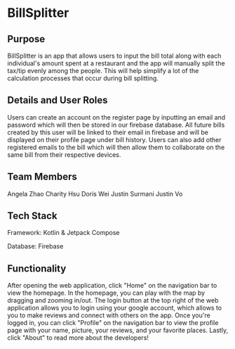 # BillSplitter

## Purpose
BillSplitter is an app that allows users to input the bill total along with each individual's amount spent at a restaurant and the app will manually split the tax/tip evenly among the people. This will help simplify a lot of the calculation processes that occur during bill splitting.

## Details and User Roles
Users can create an account on the register page by inputting an email and password which will then be stored in our firebase database. All future bills created by this user will be linked to their email in firebase and will be displayed on their profile page under bill history. Users can also add other registered emails to the bill which will then allow them to collaborate on the same bill from their respective devices.

## Team Members
Angela Zhao
Charity Hsu
Doris Wei
Justin Surmani
Justin Vo

## Tech Stack

Framework: Kotlin & Jetpack Compose

Database: Firebase

## Functionality
After opening the web application, click "Home" on the navigation bar to view the homepage. In the homepage, you can play with the map by dragging and zooming in/out. The login button at the top right of the web application allows you to login using your google account, which allows to you to make reviews and connect with others on the app. Once you're logged in, you can click "Profile" on the navigation bar to view the profile page with your name, picture, your reviews, and your favorite places. Lastly, click "About" to read more about the developers!

